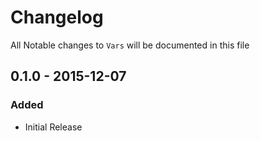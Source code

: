 # Changelog

All Notable changes to `Vars` will be documented in this file

## 0.1.0 - 2015-12-07

### Added
- Initial Release

